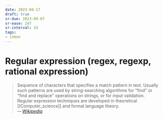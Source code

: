 ```yaml
---
date: 2023-04-17
draft: true
sr-due: 2023-09-07
sr-ease: 247
sr-interval: 14
tags:
- inbox
---
```


# Regular expression (regex, regexp, rational expression)

> Sequence of characters that specifies a match pattern in text. Usually such
> patterns are used by string-searching algorithms for "find" or "find and
> replace" operations on strings, or for input validation. Regular expression
> techniques are developed in theoretical [[Computer_science]] and formal
> language theory.\
> — <cite>[Wikipedia](https://en.wikipedia.org/wiki/Regular_expression)</cite>